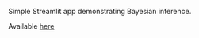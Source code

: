 Simple Streamlit app demonstrating Bayesian inference.

Available [here](https://bayes-binom.streamlit.app/)
